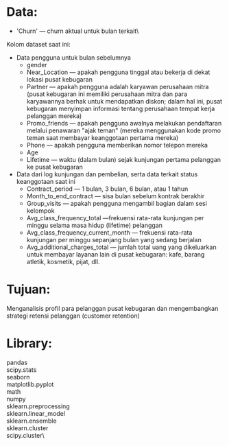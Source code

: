 # Data:
 - 'Churn' — churn aktual untuk bulan terkait\
 
Kolom dataset saat ini:
- Data pengguna untuk bulan sebelumnya
    - gender
    - Near_Location — apakah pengguna tinggal atau bekerja di dekat lokasi pusat kebugaran
    - Partner — apakah pengguna adalah karyawan perusahaan mitra (pusat kebugaran ini memiliki perusahaan mitra dan para karyawannya berhak untuk mendapatkan diskon; dalam hal ini, pusat kebugaran menyimpan informasi tentang perusahaan tempat kerja pelanggan mereka)
    - Promo_friends — apakah pengguna awalnya melakukan pendaftaran melalui penawaran "ajak teman" (mereka menggunakan kode promo teman saat membayar keanggotaan pertama mereka)
    - Phone — apakah pengguna memberikan nomor telepon mereka
    - Age
    - Lifetime — waktu (dalam bulan) sejak kunjungan pertama pelanggan ke pusat kebugaran
- Data dari log kunjungan dan pembelian, serta data terkait status keanggotaan saat ini
    - Contract_period — 1 bulan, 3 bulan, 6 bulan, atau 1 tahun
    - Month_to_end_contract — sisa bulan sebelum kontrak berakhir
    - Group_visits — apakah pengguna mengambil bagian dalam sesi kelompok
    - Avg_class_frequency_total —frekuensi rata-rata kunjungan per minggu selama masa hidup (lifetime) pelanggan
    - Avg_class_frequency_current_month — frekuensi rata-rata kunjungan per minggu sepanjang bulan yang sedang berjalan
    - Avg_additional_charges_total — jumlah total uang yang dikeluarkan untuk membayar layanan lain di pusat kebugaran: kafe, barang atletik, kosmetik, pijat, dll.

# Tujuan:
Menganalisis profil para pelanggan pusat kebugaran dan mengembangkan strategi retensi pelanggan (customer retention)

# Library:
pandas\
scipy.stats\
seaborn\
matplotlib.pyplot\
math\
numpy\
sklearn.preprocessing\
sklearn.linear_model\
sklearn.ensemble\
sklearn.cluster\
scipy.cluster\